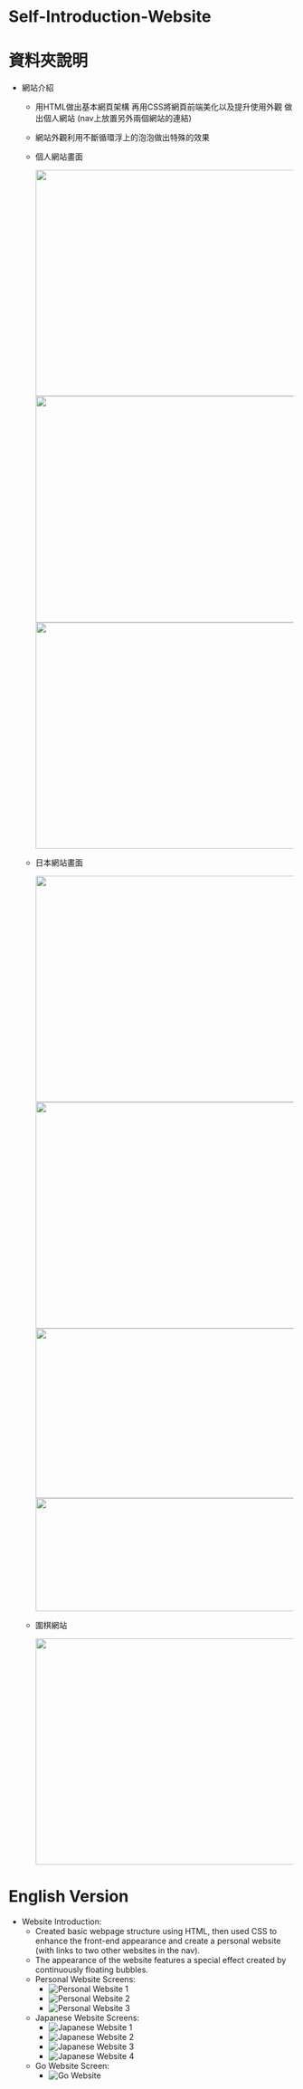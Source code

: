 # Self-Introduction-Website
# 資料夾說明
* 網站介紹
  * 用HTML做出基本網頁架構 再用CSS將網頁前端美化以及提升使用外觀 做出個人網站 (nav上放置另外兩個網站的連結)
  * 網站外觀利用不斷循環浮上的泡泡做出特殊的效果
  * 個人網站畫面
    
      <img height="400" width="800" src="https://github.com/nickchen111/Self-Introduction-Website/blob/main/img/%E5%80%8B%E4%BA%BA%E7%B6%B2%E7%AB%991.png">
      <img height="400" width="800" src="https://github.com/nickchen111/Self-Introduction-Website/blob/main/img/%E5%80%8B%E4%BA%BA%E7%B6%B2%E7%AB%992.png">
      <img height="400" width="800" src="https://github.com/nickchen111/Self-Introduction-Website/blob/main/img/%E5%80%8B%E4%BA%BA%E7%B6%B2%E7%AB%993.png">
  * 日本網站畫面
    
      <img height="400" width="800" src="https://github.com/nickchen111/Self-Introduction-Website/blob/main/img/%E6%97%A5%E6%9C%AC%E6%97%85%E9%81%8A%E7%B6%B2%E7%AB%991.png">
      <img height="400" width="800" src="https://github.com/nickchen111/Self-Introduction-Website/blob/main/img/%E6%97%A5%E6%9C%AC%E6%97%85%E9%81%8A%E7%B6%B2%E7%AB%992.png">
      <img height="300" width="800" src="https://github.com/nickchen111/Self-Introduction-Website/blob/main/img/%E6%97%A5%E6%9C%AC%E6%97%85%E9%81%8A%E7%B6%B2%E7%AB%993.png">
      <img height="200" width="800" src="https://github.com/nickchen111/Self-Introduction-Website/blob/main/img/%E6%97%A5%E6%9C%AC%E6%97%85%E9%81%8A%E7%B6%B2%E7%AB%994.png">
  * 圍棋網站

      <img height="400" width="800" src="https://github.com/nickchen111/Self-Introduction-Website/blob/main/img/%E5%9C%8D%E6%A3%8B%E7%B6%B2%E7%AB%99.png">

# English Version
* Website Introduction:
  * Created basic webpage structure using HTML, then used CSS to enhance the front-end appearance and create a personal website (with links to two other websites in the nav).
  * The appearance of the website features a special effect created by continuously floating bubbles.
  * Personal Website Screens:
    * ![Personal Website 1](https://github.com/nickchen111/Self-Introduction-Website/blob/main/img/%E5%80%8B%E4%BA%BA%E7%B6%B2%E7%AB%991.png)
    * ![Personal Website 2](https://github.com/nickchen111/Self-Introduction-Website/blob/main/img/%E5%80%8B%E4%BA%BA%E7%B6%B2%E7%AB%992.png)
    * ![Personal Website 3](https://github.com/nickchen111/Self-Introduction-Website/blob/main/img/%E5%80%8B%E4%BA%BA%E7%B6%B2%E7%AB%993.png)
  * Japanese Website Screens:
    * ![Japanese Website 1](https://github.com/nickchen111/Self-Introduction-Website/blob/main/img/%E6%97%A5%E6%9C%AC%E6%97%85%E9%81%8A%E7%B6%B2%E7%AB%991.png)
    * ![Japanese Website 2](https://github.com/nickchen111/Self-Introduction-Website/blob/main/img/%E6%97%A5%E6%9C%AC%E6%97%85%E9%81%8A%E7%B6%B2%E7%AB%992.png)
    * ![Japanese Website 3](https://github.com/nickchen111/Self-Introduction-Website/blob/main/img/%E6%97%A5%E6%9C%AC%E6%97%85%E9%81%8A%E7%B6%B2%E7%AB%993.png)
    * ![Japanese Website 4](https://github.com/nickchen111/Self-Introduction-Website/blob/main/img/%E6%97%A5%E6%9C%AC%E6%97%85%E9%81%8A%E7%B6%B2%E7%AB%994.png)
  * Go Website Screen:
    * ![Go Website](https://github.com/nickchen111/Self-Introduction-Website/blob/main/img/%E5%9C%8D%E6%A3%8B%E7%B6%B2%E7%AB%99.png)
